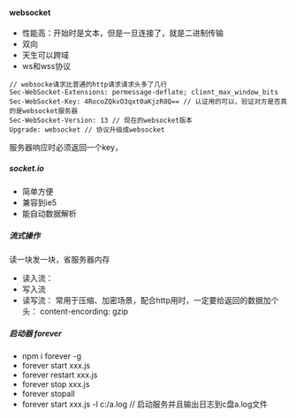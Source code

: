 #### websocket
- 性能高：开始时是文本，但是一旦连接了，就是二进制传输
- 双向 
- 天生可以跨域
- ws和wss协议
```
// websocke请求比普通的http请求请求头多了几行
Sec-WebSocket-Extensions: permessage-deflate; client_max_window_bits
Sec-WebSocket-Key: 4RocoZQkvO3qxt0aKjzR8Q== // 认证用的可以，验证对方是否真的是websocket服务器
Sec-WebSocket-Version: 13 // 现在的websocket版本
Upgrade: websocket // 协议升级成websocket
```
服务器响应时必须返回一个key，
##### socket.io
- 简单方便
- 兼容到ie5
- 能自动数据解析
##### 流式操作
读一块发一块，省服务器内存
- 读入流：
- 写入流
- 读写流： 常用于压缩、加密场景，配合http用时，一定要给返回的数据加个头： content-encording: gzip
##### 启动器 forever
- npm i forever -g
- forever start xxx.js
- forever restart xxx.js
- forever stop xxx.js
- forever stopall
- forever start xxx.js -l c:/a.log // 启动服务并且输出日志到c盘a.log文件